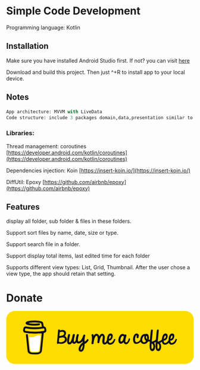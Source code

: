 # Simple Code Development

Programming language: Kotlin

## Installation

Make sure you have installed Android Studio first. If not? you can visit [here](https://developer.android.com/studio)

Download and build this project. Then just ^+R to install app to your local device.

## Notes

```python
App architecture: MVVM with LiveData
Code structure: include 3 packages domain,data,presentation similar to Clean Architecture Components.
```
### Libraries:
Thread management: coroutines [https://developer.android.com/kotlin/coroutines](https://developer.android.com/kotlin/coroutines)

Dependencies injection: Koin [https://insert-koin.io/](https://insert-koin.io/)

DiffUtil: Epoxy [https://github.com/airbnb/epoxy](https://github.com/airbnb/epoxy)

## Features
display all folder, sub folder & files in these folders.

Support sort files by name, date, size or type.

Support search file in a folder.

Support display total items, last edited time for each folder

Supports different view types: List, Grid, Thumbnail. After the user chose a view type, the app should retain that setting.

# Donate
[![N|Solid](https://raw.githubusercontent.com/hvngoc/soulan/master/buymeacoffee.png)](https://www.buymeacoffee.com/ngocjaus)
